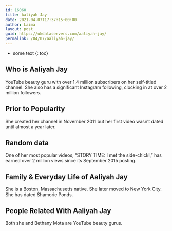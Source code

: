 ```yaml
---
id: 16060
title: Aaliyah Jay
date: 2021-04-07T17:37:15+00:00
author: Laima
layout: post
guid: https://ukdataservers.com/aaliyah-jay/
permalink: /04/07/aaliyah-jay/
---
```


* some text
{: toc}


## Who is Aaliyah Jay
                  
                  
                  
YouTube beauty guru with over 1.4 million subscribers on her self-titled channel. She also has a significant Instagram following, clocking in at over 2 million followers.
                  
              
            
              
            
                
                
                
## Prior to Popularity
                  
                  
                  
She created her channel in November 2011 but her first video wasn&#8217;t dated until almost a year later.
                  
              
            
              
            
                
                
                
## Random data
                  
                  
                  
One of her most popular videos, &#8220;STORY TIME: I met the side-chick!,&#8221; has earned over 2 million views since its September 2015 posting.
                  
              
            
              
            
                
                
                
## Family & Everyday Life of Aaliyah Jay
                  
                  
                  
She is a Boston, Massachusetts native. She later moved to New York City. She has dated Shamorie Ponds.
                  
              
            
              
            
                
                
                
## People Related With Aaliyah Jay
                  
                  
                  
Both she and Bethany Mota are YouTube beauty gurus.
                  
              
            
              
            
                
              
            
              
              
            
            
              
            
          
          
          